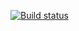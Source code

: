 [![Build status](https://ci.appveyor.com/api/projects/status/30n0596w4t2in9ft/branch/master?svg=true)](https://ci.appveyor.com/project/zhukovvlad/prototypes-3rd-task/branch/master)